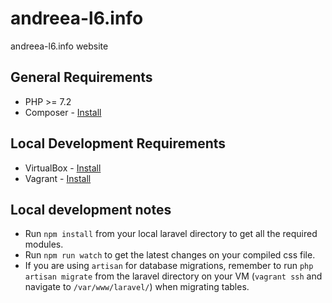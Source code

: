 # andreea-l6.info
andreea-l6.info website

## General Requirements
* PHP >= 7.2
* Composer - [Install](https://getcomposer.org/download/)

## Local Development Requirements
* VirtualBox - [Install](https://www.virtualbox.org/wiki/Downloads)
* Vagrant - [Install](https://www.vagrantup.com/downloads.html)

## Local development notes
* Run `npm install` from your local laravel directory to get all the required modules.
* Run  `npm run watch` to get the latest changes on your compiled css file.
* If you are using `artisan` for database migrations, remember to run `php artisan migrate` from the laravel directory on your VM (`vagrant ssh` and navigate to `/var/www/laravel/`) when migrating tables.